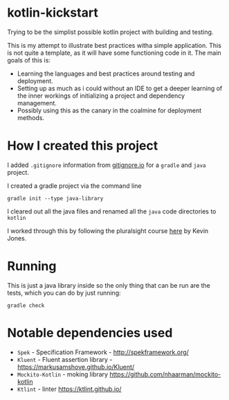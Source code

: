 # kotlin-kickstart
Trying to be the simplist possible kotlin project with building and testing.

This is my attempt to illustrate best practices witha simple application.  This is not quite a template, as it will have some functioning code in it.  The main goals of this is: 

- Learning the languages and best practices around testing and deployment.
- Setting up as much as i could without an IDE to get a deeper learning of the inner workings of initializing a project and dependency management.
- Possibly using this as the canary in the coalmine for deployment methods.

# How I created this project
I added `.gitignore` information from [gitignore.io](https://www.gitignore.io/) for a `gradle` and `java` project.

I created a gradle project via the command line

```shell
gradle init --type java-library
```

I cleared out all the java files and renamed all the `java` code directories to `kotlin`

I worked through this by following the pluralsight course [here](https://app.pluralsight.com/library/courses/kotlin-getting-started/) by Kevin Jones. 

# Running
This is just a java library inside so the only thing that can be run are the tests, which you can do by just running:
```shell
gradle check
```

# Notable dependencies used
- `Spek` - Specification Framework - http://spekframework.org/
- `Kluent` - Fluent assertion library - https://markusamshove.github.io/Kluent/
- `Mockito-Kotlin` - moking library https://github.com/nhaarman/mockito-kotlin
- `Ktlint` - linter https://ktlint.github.io/
